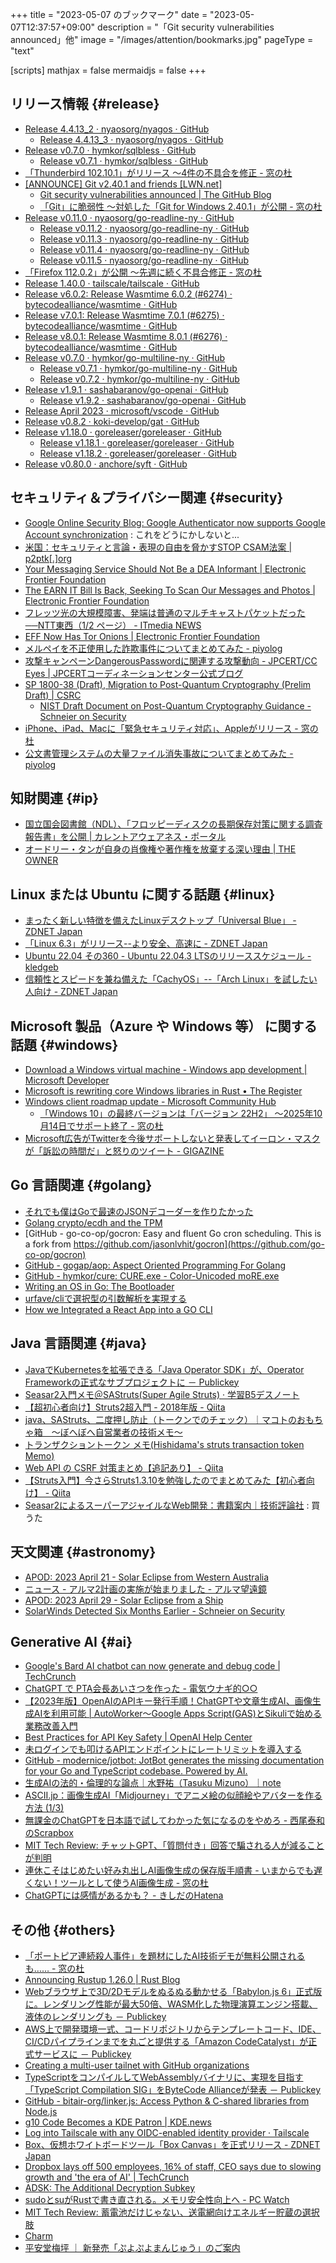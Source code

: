 +++
title = "2023-05-07 のブックマーク"
date =  "2023-05-07T12:37:57+09:00"
description = "「Git security vulnerabilities announced」他"
image = "/images/attention/bookmarks.jpg"
pageType = "text"

[scripts]
  mathjax = false
  mermaidjs = false
+++

## リリース情報 {#release}

- [Release 4.4.13_2 · nyaosorg/nyagos · GitHub](https://github.com/nyaosorg/nyagos/releases/tag/4.4.13_2)
  - [Release 4.4.13_3 · nyaosorg/nyagos · GitHub](https://github.com/nyaosorg/nyagos/releases/tag/4.4.13_3)
- [Release v0.7.0 · hymkor/sqlbless · GitHub](https://github.com/hymkor/sqlbless/releases/tag/v0.7.0)
  - [Release v0.7.1 · hymkor/sqlbless · GitHub](https://github.com/hymkor/sqlbless/releases/tag/v0.7.1)
- [「Thunderbird 102.10.1」がリリース ～4件の不具合を修正 - 窓の杜](https://forest.watch.impress.co.jp/docs/news/1496393.html)
- [[ANNOUNCE] Git v2.40.1 and friends [LWN.net]](https://lwn.net/ml/git/xmqqa5yv3n93.fsf@gitster.g/)
  - [Git security vulnerabilities announced | The GitHub Blog](https://github.blog/2023-04-25-git-security-vulnerabilities-announced-4/)
  - [「Git」に脆弱性 ～対処した「Git for Windows 2.40.1」が公開 - 窓の杜](https://forest.watch.impress.co.jp/docs/news/1496649.html)
- [Release v0.11.0 · nyaosorg/go-readline-ny · GitHub](https://github.com/nyaosorg/go-readline-ny/releases/tag/v0.11.0)
  - [Release v0.11.2 · nyaosorg/go-readline-ny · GitHub](https://github.com/nyaosorg/go-readline-ny/releases/tag/v0.11.2)
  - [Release v0.11.3 · nyaosorg/go-readline-ny · GitHub](https://github.com/nyaosorg/go-readline-ny/releases/tag/v0.11.3)
  - [Release v0.11.4 · nyaosorg/go-readline-ny · GitHub](https://github.com/nyaosorg/go-readline-ny/releases/tag/v0.11.4)
  - [Release v0.11.5 · nyaosorg/go-readline-ny · GitHub](https://github.com/nyaosorg/go-readline-ny/releases/tag/v0.11.5)
- [「Firefox 112.0.2」が公開 ～先週に続く不具合修正 - 窓の杜](https://forest.watch.impress.co.jp/docs/news/1496713.html)
- [Release 1.40.0 · tailscale/tailscale · GitHub](https://github.com/tailscale/tailscale/releases/tag/v1.40.0)
- [Release v6.0.2: Release Wasmtime 6.0.2 (#6274) · bytecodealliance/wasmtime · GitHub](https://github.com/bytecodealliance/wasmtime/releases/tag/v6.0.2)
- [Release v7.0.1: Release Wasmtime 7.0.1 (#6275) · bytecodealliance/wasmtime · GitHub](https://github.com/bytecodealliance/wasmtime/releases/tag/v7.0.1)
- [Release v8.0.1: Release Wasmtime 8.0.1 (#6276) · bytecodealliance/wasmtime · GitHub](https://github.com/bytecodealliance/wasmtime/releases/tag/v8.0.1)
- [Release v0.7.0 · hymkor/go-multiline-ny · GitHub](https://github.com/hymkor/go-multiline-ny/releases/tag/v0.7.0)
  - [Release v0.7.1 · hymkor/go-multiline-ny · GitHub](https://github.com/hymkor/go-multiline-ny/releases/tag/v0.7.1)
  - [Release v0.7.2 · hymkor/go-multiline-ny · GitHub](https://github.com/hymkor/go-multiline-ny/releases/tag/v0.7.2)
- [Release v1.9.1 · sashabaranov/go-openai · GitHub](https://github.com/sashabaranov/go-openai/releases/tag/v1.9.1)
  - [Release v1.9.2 · sashabaranov/go-openai · GitHub](https://github.com/sashabaranov/go-openai/releases/tag/v1.9.2)
- [Release April 2023 · microsoft/vscode · GitHub](https://github.com/microsoft/vscode/releases/tag/1.78.0)
- [Release v0.8.2 · koki-develop/gat · GitHub](https://github.com/koki-develop/gat/releases/tag/v0.8.2)
- [Release v1.18.0 · goreleaser/goreleaser · GitHub](https://github.com/goreleaser/goreleaser/releases/tag/v1.18.0)
  - [Release v1.18.1 · goreleaser/goreleaser · GitHub](https://github.com/goreleaser/goreleaser/releases/tag/v1.18.1)
  - [Release v1.18.2 · goreleaser/goreleaser · GitHub](https://github.com/goreleaser/goreleaser/releases/tag/v1.18.2)
- [Release v0.80.0 · anchore/syft · GitHub](https://github.com/anchore/syft/releases/tag/v0.80.0)

## セキュリティ＆プライバシー関連 {#security}

- [Google Online Security Blog: Google Authenticator now supports Google Account synchronization](https://security.googleblog.com/2023/04/google-authenticator-now-supports.html) : これをどうにかしないと...
- [米国：セキュリティと言論・表現の自由を脅かすSTOP CSAM法案 | p2ptk[.]org](https://p2ptk.org/freedom-of-speech/4412)
- [Your Messaging Service Should Not Be a DEA Informant | Electronic Frontier Foundation](https://www.eff.org/deeplinks/2023/04/your-messaging-service-should-not-be-dea-informant)
- [The EARN IT Bill Is Back, Seeking To Scan Our Messages and Photos | Electronic Frontier Foundation](https://www.eff.org/deeplinks/2023/04/earn-it-bill-back-again-seeking-scan-our-messages-and-photos)
- [フレッツ光の大規模障害、発端は普通のマルチキャストパケットだった──NTT東西（1/2 ページ） - ITmedia NEWS](https://www.itmedia.co.jp/news/articles/2304/28/news182.html)
- [EFF Now Has Tor Onions | Electronic Frontier Foundation](https://www.eff.org/deeplinks/2023/04/eff-now-has-tor-onions)
- [メルペイを不正使用した詐欺事件についてまとめてみた - piyolog](https://piyolog.hatenadiary.jp/entry/2023/05/02/004654)
- [攻撃キャンペーンDangerousPasswordに関連する攻撃動向 - JPCERT/CC Eyes | JPCERTコーディネーションセンター公式ブログ](https://blogs.jpcert.or.jp/ja/2023/05/dangerouspassword.html)
- [SP 1800-38 (Draft), Migration to Post-Quantum Cryptography (Prelim Draft) | CSRC](https://csrc.nist.gov/publications/detail/sp/1800-38/draft)
  - [NIST Draft Document on Post-Quantum Cryptography Guidance - Schneier on Security](https://www.schneier.com/blog/archives/2023/05/nist-draft-document-on-post-quantum-cryptography-guidance.html)
- [iPhone、iPad、Macに「緊急セキュリティ対応」、Appleがリリース - 窓の杜](https://forest.watch.impress.co.jp/docs/news/1498028.html)
- [公文書管理システムの大量ファイル消失事故についてまとめてみた - piyolog](https://piyolog.hatenadiary.jp/entry/2023/05/06/014208)

## 知財関連 {#ip}

- [国立国会図書館（NDL）、「フロッピーディスクの長期保存対策に関する調査報告書」を公開 | カレントアウェアネス・ポータル](https://current.ndl.go.jp/car/180723)
- [オードリー・タンが自身の肖像権や著作権を放棄する深い理由 | THE OWNER](https://the-owner.jp/archives/13325)

## Linux または Ubuntu に関する話題 {#linux}

- [まったく新しい特徴を備えたLinuxデスクトップ「Universal Blue」 - ZDNET Japan](https://japan.zdnet.com/article/35202842/)
- [「Linux 6.3」がリリース--より安全、高速に - ZDNET Japan](https://japan.zdnet.com/article/35203093/)
- [Ubuntu 22.04 その360 - Ubuntu 22.04.3 LTSのリリーススケジュール - kledgeb](https://kledgeb.blogspot.com/2023/04/ubuntu-2204-360-ubuntu-22043-lts.html)
- [信頼性とスピードを兼ね備えた「CachyOS」--「Arch Linux」を試したい人向け - ZDNET Japan](https://japan.zdnet.com/article/35203162/)

## Microsoft 製品（Azure や Windows 等） に関する話題 {#windows}

- [Download a Windows virtual machine - Windows app development | Microsoft Developer](https://developer.microsoft.com/en-us/windows/downloads/virtual-machines/)
- [Microsoft is rewriting core Windows libraries in Rust • The Register](https://www.theregister.com/2023/04/27/microsoft_windows_rust/)
- [Windows client roadmap update - Microsoft Community Hub](https://techcommunity.microsoft.com/t5/windows-it-pro-blog/windows-client-roadmap-update/ba-p/3805227)
  - [「Windows 10」の最終バージョンは「バージョン 22H2」 ～2025年10月14日でサポート終了 - 窓の杜](https://forest.watch.impress.co.jp/docs/news/1497257.html)
- [Microsoft広告がTwitterを今後サポートしないと発表してイーロン・マスクが「訴訟の時間だ」と怒りのツイート - GIGAZINE](https://gigazine.net/news/20230420-microsoft-drops-twitter-from-ad-platform/)

## Go 言語関連 {#golang}

- [それでも僕はGoで最速のJSONデコーダーを作りたかった](https://zenn.dev/sugawarayuuta/articles/2a5a3cb3f9a504)
- [Golang crypto/ecdh and the TPM](https://linderud.dev/blog/golang-crypto/ecdh-and-the-tpm/)
- [GitHub - go-co-op/gocron: Easy and fluent Go cron scheduling. This is a fork from https://github.com/jasonlvhit/gocron](https://github.com/go-co-op/gocron)
- [GitHub - gogap/aop: Aspect Oriented Programming For Golang](https://github.com/gogap/aop)
- [GitHub - hymkor/cure: CURE.exe - Color-Unicoded moRE.exe](https://github.com/hymkor/cure)
- [Writing an OS in Go: The Bootloader](https://totallygamerjet.hashnode.dev/writing-an-os-in-go-the-bootloader)
- [urfave/cliで選択型の引数解析を実現する](https://zenn.dev/thaim/articles/2023-04-go-urfavecli-choiceflag)
- [How we Integrated a React App into a GO CLI](https://www.plural.sh/blog/how-we-integrated-a-react-app-into-a-go-cli/)

## Java  言語関連 {#java}

- [JavaでKubernetesを拡張できる「Java Operator SDK」が、Operator Frameworkの正式なサブプロジェクトに － Publickey](https://www.publickey1.jp/blog/23/javakubernetesjava_operator_sdkoperator_framework.html)
- [Seasar2入門メモ＠SAStruts(Super Agile Struts) · 学習B5デスノート](https://fernweh.jp/b/seasar2-sastruts/)
- [【超初心者向け】Struts2超入門 - 2018年版 - Qiita](https://qiita.com/tarosa0001/items/889faa2ab5853005f26b)
- [java、SAStruts、二度押し防止（トークンでのチェック）｜マコトのおもちゃ箱　～ぼへぼへ自営業者の技術メモ～](http://piyopiyocs.blog115.fc2.com/blog-entry-228.html)
- [トランザクショントークン メモ(Hishidama's struts transaction token Memo)](http://www.ne.jp/asahi/hishidama/home/tech/struts/ttoken.html)
- [Web API の CSRF 対策まとめ【追記あり】 - Qiita](https://qiita.com/okamoai/items/044c03680766f0609d41)
- [【Struts入門】今さらStruts1.3.10を勉強したのでまとめてみた【初心者向け】 - Qiita](https://qiita.com/ebichan_88/items/aaae17e72d068517f33f)
- [Seasar2によるスーパーアジャイルなWeb開発：書籍案内｜技術評論社](https://gihyo.jp/book/2008/978-4-7741-3436-9) : 買うた

## 天文関連 {#astronomy}

- [APOD: 2023 April 21 - Solar Eclipse from Western Australia](https://apod.nasa.gov/apod/ap230421.html)
- [ニュース - アルマ2計画の実施が始まりました  - アルマ望遠鏡](https://alma-telescope.jp/news/alma2-project-202304)
- [APOD: 2023 April 29 - Solar Eclipse from a Ship](https://apod.nasa.gov/apod/ap230429.html)
- [SolarWinds Detected Six Months Earlier - Schneier on Security](https://www.schneier.com/blog/archives/2023/05/solarwinds-detected-six-months-earlier.html)

## Generative AI {#ai}

- [Google's Bard AI chatbot can now generate and debug code | TechCrunch](https://techcrunch.com/2023/04/21/googles-bard-ai-chatbot-can-now-generate-and-debug-code/)
- [ChatGPT で PTA会長あいさつを作った - 電気ウナギ的○○](https://blog.netandfield.com/shar/2023/04/chatgpt-pta.html)
- [【2023年版】OpenAIのAPIキー発行手順！ChatGPTや文章生成AI、画像生成AIを利用可能 | AutoWorker〜Google Apps Script(GAS)とSikuliで始める業務改善入門](https://auto-worker.com/blog/?p=6988)
- [Best Practices for API Key Safety | OpenAI Help Center](https://help.openai.com/en/articles/5112595-best-practices-for-api-key-safety)
- [未ログインでも叩けるAPIエンドポイントにレートリミットを導入する](https://zenn.dev/catnose99/articles/9183c86d3558e5)
- [GitHub - modernice/jotbot: JotBot generates the missing documentation for your Go and TypeScript codebase. Powered by AI.](https://github.com/modernice/jotbot)
- [生成AIの法的・倫理的な論点｜水野祐（Tasuku Mizuno）｜note](https://note.com/tasukumizuno/n/nbd4f7bbeedeb)
- [ASCII.jp：画像生成AI「Midjourney」でアニメ絵の似顔絵やアバターを作る方法 (1/3)](https://ascii.jp/elem/000/004/134/4134143/)
- [無課金のChatGPTを日本語で試してわかった気になるのをやめろ - 西尾泰和のScrapbox](https://scrapbox.io/nishio/%E7%84%A1%E8%AA%B2%E9%87%91%E3%81%AEChatGPT%E3%82%92%E6%97%A5%E6%9C%AC%E8%AA%9E%E3%81%A7%E8%A9%A6%E3%81%97%E3%81%A6%E3%82%8F%E3%81%8B%E3%81%A3%E3%81%9F%E6%B0%97%E3%81%AB%E3%81%AA%E3%82%8B%E3%81%AE%E3%82%92%E3%82%84%E3%82%81%E3%82%8D)
- [MIT Tech Review: チャットGPT、「質問付き」回答で騙される人が減ることが判明](https://www.technologyreview.jp/s/305661/a-chatbot-that-asks-questions-could-help-you-spot-when-it-makes-no-sense/)
- [連休こそはじめたい好み丸出しAI画像生成の保存版手順書 - いまからでも遅くない！ツールとして使うAI画像生成 - 窓の杜](https://forest.watch.impress.co.jp/docs/shseri/toolsd/1497610.html)
- [ChatGPTには感情があるかも？ - きしだのHatena](https://nowokay.hatenablog.com/entry/2023/04/21/060243)

## その他 {#others}

- [「ポートピア連続殺人事件」を題材にしたAI技術デモが無料公開されるも…… - 窓の杜](https://forest.watch.impress.co.jp/docs/news/1496069.html)
- [Announcing Rustup 1.26.0 | Rust Blog](https://blog.rust-lang.org/2023/04/25/Rustup-1.26.0.html)
- [Webブラウザ上で3D/2Dモデルをぬるぬる動かせる「Babylon.js 6」正式版に。レンダリング性能が最大50倍、WASM化した物理演算エンジン搭載、液体のレンダリングも － Publickey](https://www.publickey1.jp/blog/23/web3d2dbabylonjs_650wasm.html)
- [AWS上で開発環境一式、コードリポジトリからテンプレートコード、IDE、CI/CDパイプラインまでを丸ごと提供する「Amazon CodeCatalyst」が正式サービスに － Publickey](https://www.publickey1.jp/blog/23/awsidecicdamazon_codecatalyst.html)
- [Creating a multi-user tailnet with GitHub organizations](https://tailscale.dev/blog/multi-user-tailnet-github-orgs)
- [TypeScriptをコンパイルしてWebAssemblyバイナリに、実現を目指す「TypeScript Compilation SIG」をByteCode Allianceが発表 － Publickey](https://www.publickey1.jp/blog/23/typescriptwebassemblytypescript_compilation_sigbytecode_alliance.html)
- [GitHub - bitair-org/linker.js: Access Python & C-shared libraries from Node.js](https://github.com/bitair-org/linker.js)
- [g10 Code Becomes a KDE Patron | KDE.news](https://dot.kde.org/2023/04/25/g10-code-becomes-kde-patron)
- [Log into Tailscale with any OIDC-enabled identity provider · Tailscale](https://tailscale.com/blog/custom-oidc-enterprise/)
- [Box、仮想ホワイトボードツール「Box Canvas」を正式リリース - ZDNET Japan](https://japan.zdnet.com/article/35203185/)
- [Dropbox lays off 500 employees, 16% of staff, CEO says due to slowing growth and 'the era of AI' | TechCrunch](https://techcrunch.com/2023/04/27/dropbox-lays-off-500-employees-16-of-staff-ceo-says-due-to-slowing-growth-and-the-era-of-ai/)
- [ADSK: The Additional Decryption Subkey](https://gnupg.org/blog/20230321-adsk.html)
- [sudoとsuがRustで書き直される。メモリ安全性向上へ  - PC Watch](https://pc.watch.impress.co.jp/docs/news/1498034.html)
- [MIT Tech Review: 蓄電池だけじゃない、送電網向けエネルギー貯蔵の選択肢](https://www.technologyreview.jp/s/301136/these-companies-want-to-go-beyond-batteries-to-store-energy/)
- [Charm](https://charm.sh/)
- [平安堂梅坪 ｜   新発売「ぷよぷよまんじゅう」のご案内](https://www.umetsubo.com/archives/20642)

<!-- eof -->

